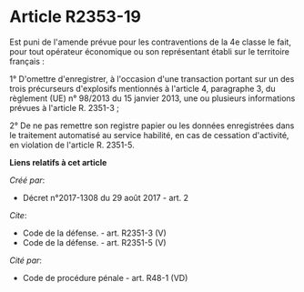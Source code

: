 # Article R2353-19

Est puni de l'amende prévue pour les contraventions de la 4e classe le fait, pour tout opérateur économique ou son
représentant établi sur le territoire français : 

1° D'omettre d'enregistrer, à l'occasion d'une transaction portant sur un des trois précurseurs d'explosifs mentionnés à
l'article 4, paragraphe 3, du règlement (UE) n° 98/2013 du 15 janvier 2013, une ou plusieurs informations prévues à l'article
R. 2351-3 ; 

2° De ne pas remettre son registre papier ou les données enregistrées dans le traitement automatisé au service habilité, en
cas de cessation d'activité, en violation de l'article R. 2351-5.

**Liens relatifs à cet article**

_Créé par_:

  - Décret n°2017-1308 du 29 août 2017 - art. 2

_Cite_:

  - Code de la défense. - art. R2351-3 (V)
  - Code de la défense. - art. R2351-5 (V)

_Cité par_:

  - Code de procédure pénale - art. R48-1 (VD)
